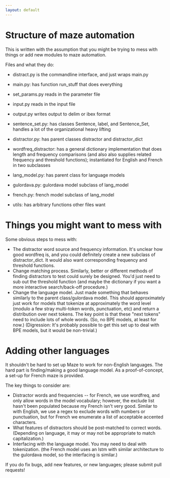 ```yaml
---
layout: default
---
```


# Structure of maze automation

This is written with the assumption that you might be trying to mess with things or add new modules to maze automation. 

Files and what they do:
- distract.py is the commandline interface, and just wraps main.py
- main.py: has function run_stuff that does everything 

- set_params.py reads in the parameter file
- input.py reads in the input file
- output.py writes output to delim or ibex format

- sentence_set.py: has classes Sentence, label, and Sentence_Set, handles a lot of the organizational heavy lifting

- distractor.py: has parent classes distractor and distractor_dict 
- wordfreq_distractor: has a general dictionary implementation that does length and frequency comparisons (and also also supplies related frequency and threshold functions); instantiated for English and French in two subclasses 


- lang_model.py: has parent class for language models
- gulordava.py: gulordava model subclass of lang_model
- french.py: french model subclass of lang_model

- utils: has arbitrary functions other files want

# Things you might want to mess with

Some obvious steps to mess with:
- The distractor word source and frequency information. It's unclear how good wordfreq is, and you could definitely create a new subclass of distractor_dict. It would also want corresponding frequency and threshold functions.
- Change matching process. Similarly, better or different methods of finding distractors to test could surely be designed. You'd just need to sub out the threshold function (and maybe the dictionary if you want a more interactive search/back-off procedure.)
- Change the language model. Just made something that behaves similarly to the parent class/gulordava model. This should approximately just work for models that tokenize at approximately the word level (modulo a few stray multi-token words, punctuation, etc) and return a distribution over next tokens. The key point is that these "next tokens" need to include lots of whole words. (So, no BPE models, at least for now.)
(Digression: It's probably possible to get this set up to deal with BPE models, but it would be non-trivial.)

# Adding other languages

It shouldn't be hard to set up Maze to work for non-English languages. The hard part is finding/making a good language model. As a proof-of-concept, a set-up for French maze is provided. 

The key things to consider are:
- Distractor words and frequencies -- for French, we use wordfreq, and only allow words in the model vocabulary; however, the exclude list hasn't been populated because my French isn't very good. Similar to with English, we use a regex to exclude words with numbers or punctuation, but for French we enumerate a list of acceptable accented characters.
- What features of distractors should be post-matched to correct words. (Depending on language, it may or may not be appropriate to match capitalization.)
- Interfacing with the language model. You may need to deal with tokenization. (the French model uses an lstm with similar architecture to the gulordava model, so the interfacing is similar.)

If you do fix bugs, add new features, or new languages; please submit pull requests! 
